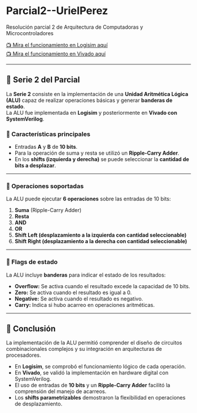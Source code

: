 # Parcial2--UrielPerez
Resolución parcial 2 de Arquitectura de Computadoras y Microcontroladores  

[📺 Mira el funcionamiento en Logisim aquí](https://youtu.be/86joLa6Kb_0)  
[📺 Mira el funcionamiento en Vivado aquí](https://youtu.be/p2pgHohpDm0?si=IsBVVWRLqjtwmuVG)

---

## 📌 Serie 2 del Parcial

La **Serie 2** consiste en la implementación de una **Unidad Aritmética Lógica (ALU)** capaz de realizar operaciones básicas y generar **banderas de estado**.  
La ALU fue implementada en **Logisim** y posteriormente en **Vivado con SystemVerilog**.

### 🔹 Características principales
- Entradas **A** y **B** de **10 bits**.  
- Para la operación de suma y resta se utilizó un **Ripple-Carry Adder**.  
- En los **shifts (izquierda y derecha)** se puede seleccionar la **cantidad de bits a desplazar**.  

---

### 🔹 Operaciones soportadas
La ALU puede ejecutar **6 operaciones** sobre las entradas de 10 bits:
1. **Suma** (Ripple-Carry Adder)  
2. **Resta**  
3. **AND**  
4. **OR**  
5. **Shift Left (desplazamiento a la izquierda con cantidad seleccionable)**  
6. **Shift Right (desplazamiento a la derecha con cantidad seleccionable)**  

---

### 🔹 Flags de estado
La ALU incluye **banderas** para indicar el estado de los resultados:
- **Overflow:** Se activa cuando el resultado excede la capacidad de 10 bits.  
- **Zero:** Se activa cuando el resultado es igual a 0.  
- **Negative:** Se activa cuando el resultado es negativo.  
- **Carry:** Indica si hubo acarreo en operaciones aritméticas.  

---

## 🎯 Conclusión
La implementación de la ALU permitió comprender el diseño de circuitos combinacionales complejos y su integración en arquitecturas de procesadores.  
- En **Logisim**, se comprobó el funcionamiento lógico de cada operación.  
- En **Vivado**, se validó la implementación en hardware digital con SystemVerilog.  
- El uso de entradas de **10 bits** y un **Ripple-Carry Adder** facilitó la comprensión del manejo de acarreos.  
- Los **shifts parametrizables** demostraron la flexibilidad en operaciones de desplazamiento.  
